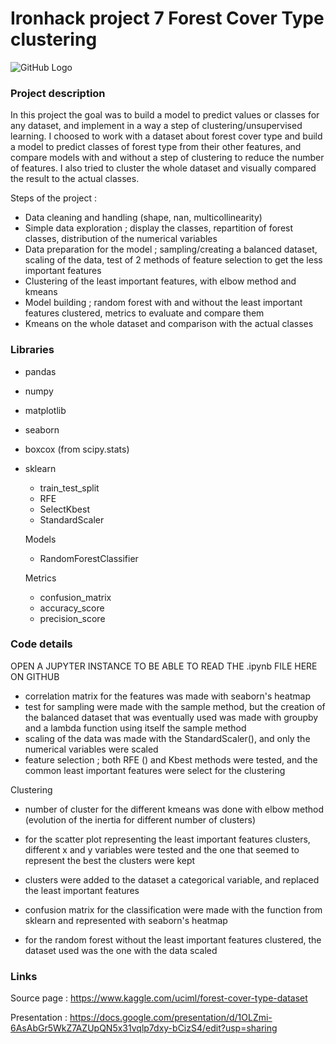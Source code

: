 # Ironhack project 7 Forest Cover Type clustering

![GitHub Logo](https://csfs.colostate.edu/media/sites/22/2014/02/subalpine-road.jpg)

### Project description

In this project the goal was to build a model to predict values or classes for any dataset, and implement in a way a step of clustering/unsupervised learning. I choosed to work with a dataset about forest cover type and build a model to predict classes of forest type from their other features, and compare models with and without a step of clustering to reduce the number of features. I also tried to cluster the whole dataset and visually compared the result to the actual classes.

Steps of the project :
- Data cleaning and handling (shape, nan, multicollinearity)
- Simple data exploration ; display the classes, repartition of forest classes, distribution of the numerical variables
- Data preparation for the model ; sampling/creating a balanced dataset, scaling of the data, test of 2 methods of feature selection to get the less important features
- Clustering of the least important features, with elbow method and kmeans
- Model building ; random forest with and without the least important features clustered, metrics to evaluate and compare them
- Kmeans on the whole dataset and comparison with the actual classes

### Libraries

- pandas
- numpy
- matplotlib
- seaborn
- boxcox (from scipy.stats)
- sklearn
  - train_test_split
  - RFE
  - SelectKbest
  - StandardScaler
  
  Models
  - RandomForestClassifier
  
  Metrics
  - confusion_matrix
  - accuracy_score
  - precision_score

### Code details

OPEN A JUPYTER INSTANCE TO BE ABLE TO READ THE .ipynb FILE HERE ON GITHUB

- correlation matrix for the features was made with seaborn's heatmap
- test for sampling were made with the sample method, but the creation of the balanced dataset that was eventually used was made with groupby and a lambda function using itself the sample method
- scaling of the data was made with the StandardScaler(), and only the numerical variables were scaled
- feature selection ; both RFE () and Kbest methods were tested, and the common least important features were select for the clustering

Clustering
- number of cluster for the different kmeans was done with elbow method (evolution of the inertia for different number of clusters)
- for the scatter plot representing the least important features clusters, different x and y variables were tested and the one that seemed to represent the best the clusters were kept
- clusters were added to the dataset a categorical variable, and replaced the least important features

- confusion matrix for the classification were made with the function from sklearn and represented with seaborn's heatmap
- for the random forest without the least important features clustered, the dataset used was the one with the data scaled

### Links

Source page : https://www.kaggle.com/uciml/forest-cover-type-dataset

Presentation : https://docs.google.com/presentation/d/1OLZmi-6AsAbGr5WkZ7AZUpQN5x31vqlp7dxy-bCizS4/edit?usp=sharing

